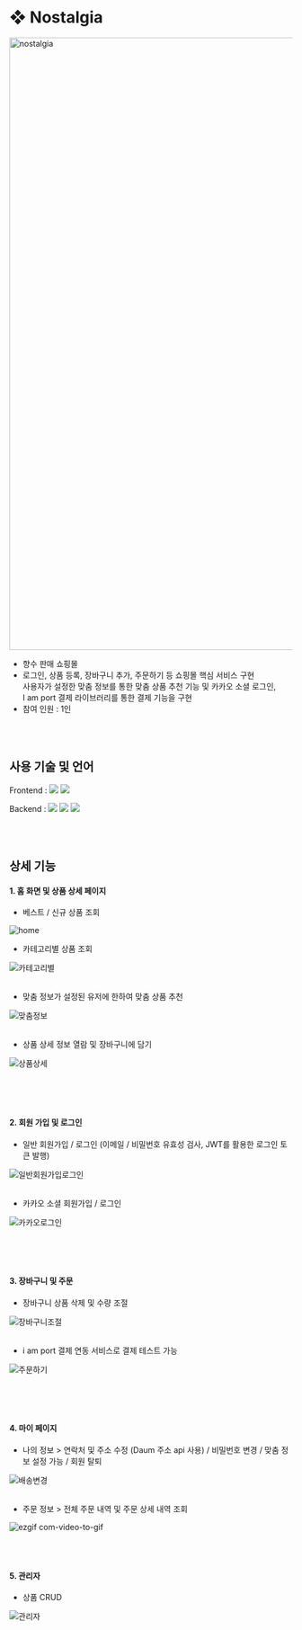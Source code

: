# ❖ Nostalgia  
<img width="1090" alt="nostalgia" src="https://github.com/user-attachments/assets/04301047-ee88-47bf-a7c2-19ac81622d63">

- 향수 판매 쇼핑몰  
- 로그인, 상품 등록, 장바구니 추가, 주문하기 등 쇼핑몰 핵심 서비스 구현  
사용자가 설정한 맞춤 정보를 통한 맞춤 상품 추천 기능 및 카카오 소셜 로그인,  
I am port 결제 라이브러리를 통한 결제 기능을 구현
- 참여 인원 : 1인
  

<br />
<br />

## 사용 기술 및 언어  
Frontend : <img src="https://img.shields.io/badge/react-61DAFB?style=for-the-badge&logo=react&logoColor=black"> <img src="https://img.shields.io/badge/typescript-3178C6?style=for-the-badge&logo=typescript&logoColor=white"> 

Backend : <img src="https://img.shields.io/badge/node.js-339933?style=for-the-badge&logo=Node.js&logoColor=white"> <img src="https://img.shields.io/badge/express-000000?style=for-the-badge&logo=express&logoColor=white"> <img src="https://img.shields.io/badge/mongoDB-47A248?style=for-the-badge&logo=MongoDB&logoColor=white">

<br />
<br />

## 상세 기능  
#### 1. 홈 화면 및 상품 상세 페이지  
- 베스트 / 신규 상품 조회

![home](https://github.com/haesol0414/Nostalgia/assets/86980317/6962c1ec-2f67-4b91-aca4-c23050017963)
<br />


- 카테고리별 상품 조회
  
![카테고리별](https://github.com/haesol0414/Nostalgia/assets/86980317/4bc6b7a6-1cd1-4178-b95f-a0cd1dd2a4c5)  
<br />



- 맞춤 정보가 설정된 유저에 한하여 맞춤 상품 추천
  
![맞춤정보](https://github.com/haesol0414/Nostalgia/assets/86980317/b33c8c65-7275-414b-8fb4-c8acde16265f)  
<br />



- 상품 상세 정보 열람 및 장바구니에 담기
  
![상품상세](https://github.com/haesol0414/Nostalgia/assets/86980317/e2556479-45b0-4eec-8fbc-1a06505a7d73)  
<br />

<br />
<br />

#### 2. 회원 가입 및 로그인
- 일반 회원가입 / 로그인 (이메일 / 비밀번호 유효성 검사, JWT를 활용한 로그인 토큰 발행)
  
![일반회원가입로그인](https://github.com/haesol0414/Nostalgia/assets/86980317/ef88db98-1e7d-4254-83d0-515b95fe7610)  
<br />



- 카카오 소셜 회원가입 / 로그인
  
![카카오로그인](https://github.com/haesol0414/Nostalgia/assets/86980317/bdd216aa-5c08-410b-aa5e-c963613e5e29)  
<br />

<br />
<br />
 
#### 3. 장바구니 및 주문  
- 장바구니 상품 삭제 및 수량 조절
  
![장바구니조절](https://github.com/haesol0414/Nostalgia/assets/86980317/f1a58a3e-4549-4767-92d4-ef8a9a809fd8)  
<br />


- i am port 결제 연동 서비스로 결제 테스트 가능
  
![주문하기](https://github.com/haesol0414/Nostalgia/assets/86980317/cf550dad-e171-454a-90a1-7b7951f15a11)  
<br />

<br />
<br />

#### 4. 마이 페이지  

- 나의 정보 > 연락처 및 주소 수정 (Daum 주소 api 사용) / 비밀번호 변경 / 맞춤 정보 설정 가능 / 회원 탈퇴
  
![배송변경](https://github.com/haesol0414/Nostalgia/assets/86980317/bffa5be9-15ee-4c21-82c8-cfc3587b8beb)  
<br />


- 주문 정보 > 전체 주문 내역 및 주문 상세 내역 조회
  
![ezgif com-video-to-gif](https://github.com/haesol0414/Nostalgia/assets/86980317/ca712873-5abb-49e9-936b-1ae956555941)
<br />

<br />
<br />

#### 5. 관리자  
- 상품 CRUD
  
![관리자](https://github.com/haesol0414/Nostalgia/assets/86980317/5f21f8d4-f0b2-4e77-aac6-16fc12cd4d9e)  
<br />







